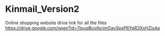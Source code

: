 # Kinmail_Version2
Online shopping website
drive link for all the files
https://drive.google.com/open?id=11ouqBcoihcjmOaySpsP6YqR3XxHZis4a

